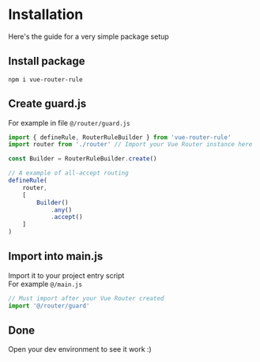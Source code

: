# Installation
Here's the guide for a very simple package setup

## Install package
```shell
npm i vue-router-rule
```

## Create guard.js
For example in file `@/router/guard.js`
```js
import { defineRule, RouterRuleBuilder } from 'vue-router-rule'
import router from './router' // Import your Vue Router instance here

const Builder = RouterRuleBuilder.create()

// A example of all-accept routing
defineRule(
    router,
    [
        Builder()
            .any()
            .accept()
    ]
)
```

## Import into main.js
Import it to your project entry script  
For example `@/main.js`
```js
// Must import after your Vue Router created
import '@/router/guard'
```

## Done
Open your dev environment to see it work :)